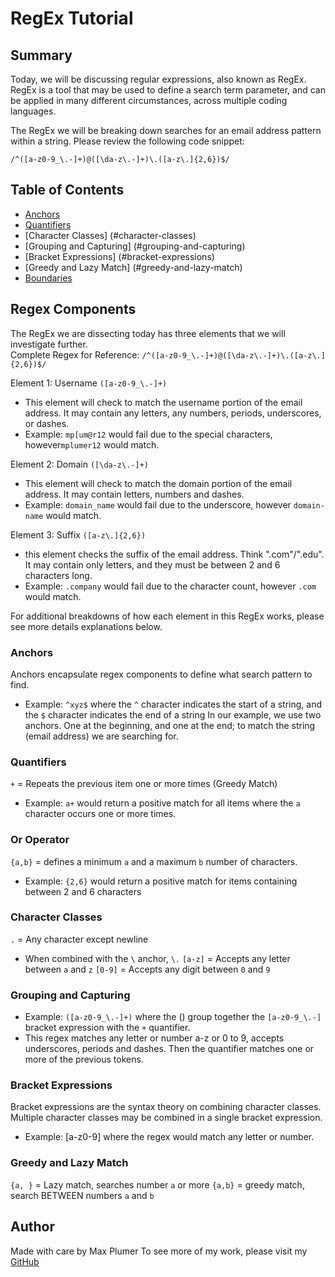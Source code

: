 # RegEx Tutorial

## Summary

Today, we will be discussing regular expressions, also known as RegEx. RegEx is a tool that may be used to define a search term parameter, and can be applied in many different circumstances, across multiple coding languages. 

The RegEx we will be breaking down searches for an email address pattern within a string. Please review the following code snippet: 
```
/^([a-z0-9_\.-]+)@([\da-z\.-]+)\.([a-z\.]{2,6})$/
```

## Table of Contents

- [Anchors](#anchors)
- [Quantifiers](#quantifiers)
- [Character Classes] (#character-classes)
- [Grouping and Capturing] (#grouping-and-capturing)
- [Bracket Expressions] (#bracket-expressions)
- [Greedy and Lazy Match] (#greedy-and-lazy-match)
- [Boundaries](#boundaries)

## Regex Components
The RegEx we are dissecting today has three elements that we will investigate further.  
Complete Regex for Reference: ```/^([a-z0-9_\.-]+)@([\da-z\.-]+)\.([a-z\.]{2,6})$/```

Element 1: Username
```([a-z0-9_\.-]+)```
* This element will check to match the username portion of the email address. It may contain any letters, any numbers, periods, underscores, or dashes.
* Example: ```mp[um@r12``` would fail due to the special characters, however```mplumer12``` would match. 

Element 2: Domain
```([\da-z\.-]+)```
* This element will check to match the domain portion of the email address. It may contain letters, numbers and dashes. 
* Example: ```domain_name``` would fail due to the underscore, however ```domain-name``` would match. 

Element 3: Suffix
```([a-z\.]{2,6})```
* this element checks the suffix of the email address. Think ".com"/".edu". It may contain only letters, and they must be between 2 and 6 characters long. 
* Example: ```.company``` would fail due to the character count, however ```.com``` would match. 

For additional breakdowns of how each element in this RegEx works, please see more details explanations below. 

### Anchors
Anchors encapsulate regex components to define what search pattern to find. 
* Example: ``` ^xyz$ ``` where the ```^``` character indicates the start of a string, and the ```$``` character indicates the end of a string
In our example, we use two anchors. One at the beginning, and one at the end; to match the string (email address) we are searching for. 

### Quantifiers
```+``` = Repeats the previous item one or more times (Greedy Match)
* Example: ```a+``` would return a positive match for all items where the ```a``` character occurs one or more times.  

### Or Operator

```{a,b}``` = defines a minimum ```a``` and a maximum ```b``` number of characters. 
* Example: ```{2,6}``` would return a positive match for items containing between 2 and 6 characters 

### Character Classes
 ```.``` = Any character except newline
* When combined with the ```\``` anchor, ```\.```
```[a-z]``` = Accepts any letter between ```a``` and ```z```
```[0-9]``` = Accepts any digit between ```0``` and ```9```

### Grouping and Capturing
* Example: ```([a-z0-9_\.-]+)``` where the () group together the ```[a-z0-9_\.-]``` bracket expression with the ```+``` quantifier.
* This regex matches any letter or number a-z or 0 to 9, accepts underscores, periods and dashes. Then the quantifier matches one or more of the previous tokens. 

### Bracket Expressions
Bracket expressions are the syntax theory on combining character classes. Multiple character classes may be combined in a single bracket expression. 

* Example: [a-z0-9] where the regex would match any letter or number. 

### Greedy and Lazy Match
```{a, }``` = Lazy match, searches number ```a``` or more
```{a,b}``` = greedy match, search BETWEEN numbers ```a``` and ```b```

## Author

Made with care by Max Plumer
To see more of my work, please visit my [GitHub](https://github.com/mplumer)